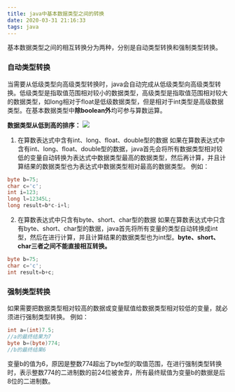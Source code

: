 ```yaml
---
title: java中基本数据类型之间的转换
date: 2020-03-31 21:16:33
tags: java
---
```



基本数据类型之间的相互转换分为两种，分别是自动类型转换和强制类型转换。

<!--more-->

### 自动类型转换
当需要从低级类型向高级类型转换时，java会自动完成从低级类型向高级类型转换。低级类型是指取值范围相对较小的数据类型，高级类型是指取值范围相对较大的数据类型，如long相对于float是低级数据类型，但是相对于int类型是高级数据类型。在基本数据类型中**除boolean外**均可参与算数运算。

**数据类型从低到高的排序：**
![](https://pic.downk.cc/item/5e834441504f4bcb04447756.jpg)

1. 在算数表达式中含有int、long、float、double型的数据
如果在算数表达式中含有int、long、float、double型的数据，java首先会将所有数据类型相对较低的变量自动转换为表达式中数据类型最高的数据类型，然后再计算，并且计算结果的数据类型也为表达式中数据类型相对最高的数据类型。
例如：
```java
byte b=75;
char c='c';
int i=123;
long l=12345L;
long result=b*c-i+l;
```
2. 在算数表达式中只含有byte、short、char型的数据
如果在算数表达式中只含有byte、short、char型的数据，java首先将所有变量的类型自动转换成int型，然后在进行计算，并且计算结果的数据类型也为int型。**byte、short、char三者之间不能直接相互转换。**
```java
byte b=75;
char c='c';
int result=b+c;
```
 ### 强制类型转换
 如果需要把数据类型相对较高的数据或变量赋值给数据类型相对较低的变量，就必须进行强制类型转换。
 例如：
 ```java
int a=(int)7.5;
 //a的最终结果为7
byte b=(byte)774;
//b的最终结果6
 ```
 变量b的值为6，原因是整数774超出了byte型的取值范围，在进行强制类型转换时，表示整数774的二进制数的前24位被舍弃，所有最终赋值为变量b的数据是后8位的二进制数。



